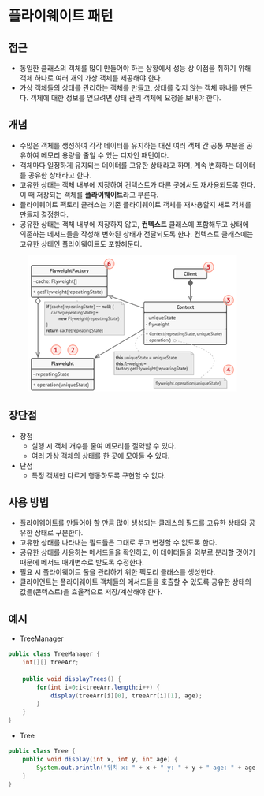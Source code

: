 # 플라이웨이트 패턴

## 접근

* 동일한 클래스의 객체를 많이 만들어야 하는 상황에서 성능 상 이점을 취하기 위해 객체 하나로 여러 개의 가상 객체를 제공해야 한다.
* 가상 객체들의 상태를 관리하는 객체를 만들고, 상태를 갖지 않는 객체 하나를 만든다. 객체에 대한 정보를 얻으려면 상태 관리 객체에 요청을 보내야 한다.

## 개념

* 수많은 객체를 생성하여 각각 데이터를 유지하는 대신 여러 객체 간 공통 부분을 공유하여 메모리 용량을 줄일 수 있는 디자인 패턴이다.
* 객체마다 일정하게 유지되는 데이터를 고유한 상태라고 하며, 계속 변화하는 데이터를 공유한 상태라고 한다.
* 고유한 상태는 객체 내부에 저장하여 컨텍스트가 다른 곳에서도 재사용되도록 한다. 이 때 저장되는 객체를 **플라이웨이트**라고 부른다.
* 플라이웨이트 팩토리 클래스는 기존 플라이웨이트 객체를 재사용할지 새로 객체를 만들지 결정한다.
* 공유한 상태는 객체 내부에 저장하지 않고, **컨텍스트** 클래스에 포함해두고 상태에 의존하는 메서드들을 작성해 변화된 상태가 전달되도록 한다. 컨텍스트 클래스에는 고유한 상태인 플라이웨이트도 포함해둔다.

<figure><img src="../../.gitbook/assets/image (4).png" alt=""><figcaption></figcaption></figure>



## 장단점

* 장점
  * 실행 시 객체 개수를 줄여 메모리를 절약할 수 있다.
  * 여러 가상 객체의 상태를 한 곳에 모아둘 수 있다.
* 단점
  * 특정 객체만 다르게 행동하도록 구현할 수 없다.

## 사용 방법

* 플라이웨이트를 만들어야 할 만큼 많이 생성되는 클래스의 필드를 고유한 상태와 공유한 상태로 구분한다.
* 고유한 상태를 나타내는 필드들은 그대로 두고 변경할 수 없도록 한다.
* 공유한 상태를 사용하는 메서드들을 확인하고, 이 데이터들을 외부로 분리할 것이기 때문에 메서드 매개변수로 받도록 수정한다.
* 필요 시 플라이웨이트 풀을 관리하기 위한 팩토리 클래스를 생성한다.
* 클라이언트는 플라이웨이트 객체들의 메서드들을 호출할 수 있도록 공유한 상태의 값들​(콘텍스트)​을 효율적으로 저장/계산해야 한다.

## 예시

* TreeManager

```java
public class TreeManager {
    int[][] treeArr;

    public void displayTrees() {
        for(int i=0;i<treeArr.length;i++) {
            display(treeArr[i][0], treeArr[i][1], age);
        }
    }
}
```

* Tree

```java
public class Tree {
    public void display(int x, int y, int age) {
        System.out.println("위치 x: " + x + " y: " + y + " age: " + age);
    }
}
```

